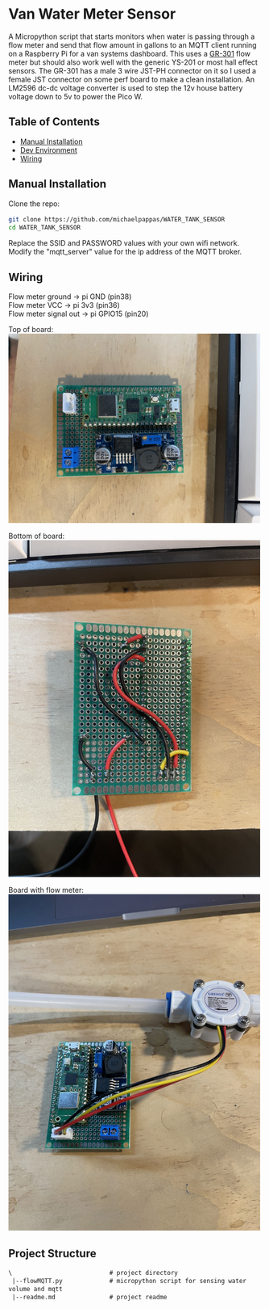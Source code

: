 # Van Water Meter Sensor
A Micropython script that starts monitors when water is passing through a flow meter and send that flow amount in gallons to an MQTT client running on a Raspberry Pi for a van systems dashboard.
This uses a [GR-301](https://www.amazon.com/GREDIA-Connect-Food-Grade-Flowmeter-Counter/dp/B07MY7H45V) flow meter but should also work well with the generic YS-201 or most hall effect sensors. The GR-301 has a male 3 wire JST-PH connector on it so I used a female JST connector on some perf board to make a clean installation.
An LM2596 dc-dc voltage converter is used to step the 12v house battery voltage down to 5v to power the Pico W.


## Table of Contents
- [Manual Installation](#manual-installation)
- [Dev Environment](#development-environment)
- [Wiring](#wiring)

## Manual Installation

Clone the repo:

```bash
git clone https://github.com/michaelpappas/WATER_TANK_SENSOR
cd WATER_TANK_SENSOR
```

Replace the SSID and PASSWORD values with your own wifi network.
Modify the "mqtt_server" value for the ip address of the MQTT broker.


## Wiring
Flow meter ground -> pi GND (pin38)    
Flow meter VCC -> pi 3v3 (pin36)    
Flow meter signal out -> pi GPIO15 (pin20)    

Top of board:  
<img src="images/IMG_7607.jpg" alt="circuit-board-top" width="500"/>

Bottom of board:  
<img src="images/IMG_7623.jpg" alt="circuit-board-bottom" width="500"/>

Board with flow meter:  
<img src="images/IMG_7608.jpg" alt="circuit-board-flowmeter" width="500"/>

## Project Structure

```
\                           # project directory
 |--flowMQTT.py             # micropython script for sensing water volume and mqtt
 |--readme.md               # project readme

```












